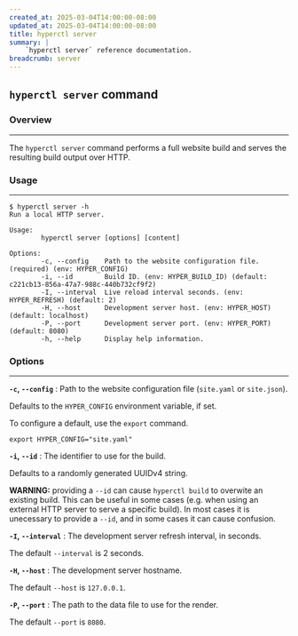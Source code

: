 ```yaml
---
created_at: 2025-03-04T14:00:00-08:00
updated_at: 2025-03-04T14:00:00-08:00
title: hyperctl server
summary: |
    `hyperctl server` reference documentation.
breadcrumb: server
---
```


## `hyperctl server` command

<auto-toc selectors="h3,h4,h5,h6,dl dt"></auto-toc>

### Overview 
------------

The `hyperctl server` command performs a full website build and serves the resulting build output over HTTP.

### Usage
---------

```plaintext
$ hyperctl server -h
Run a local HTTP server.

Usage:
        hyperctl server [options] [content]

Options:
        -c, --config    Path to the website configuration file. (required) (env: HYPER_CONFIG)
        -i, --id        Build ID. (env: HYPER_BUILD_ID) (default: c221cb13-856a-47a7-988c-440b732cf9f2)
        -I, --interval  Live reload interval seconds. (env: HYPER_REFRESH) (default: 2)
        -H, --host      Development server host. (env: HYPER_HOST) (default: localhost)
        -P, --port      Development server port. (env: HYPER_PORT) (default: 8080)
        -h, --help      Display help information.
```

### Options
-----------

**`-c`, `--config`**
: Path to the website configuration file (`site.yaml` or `site.json`).

  Defaults to the `HYPER_CONFIG` environment variable, if set.

  To configure a default, use the `export` command.

  ```plaintext
  export HYPER_CONFIG="site.yaml"
  ```

**`-i`, `--id`**
: The identifier to use for the build.
  
  Defaults to a randomly generated UUIDv4 string.

  <doc-quote ht-block warning>

  **WARNING:** providing a `--id` can cause `hyperctl build` to overwite an existing build.
  This can be useful in some cases (e.g. when using an external HTTP server to serve a specific build). 
  In most cases it is unecessary to provide a `--id`, and in some cases it can cause confusion.

  </doc-quote>

**`-I`, `--interval`**
: The development server refresh interval, in seconds. 

  The default `--interval` is 2 seconds.

**`-H`, `--host`**
: The development server hostname.

  The default `--host` is `127.0.0.1`.

**`-P`, `--port`**
: The path to the data file to use for the render.

  The default `--port` is `8080`.
